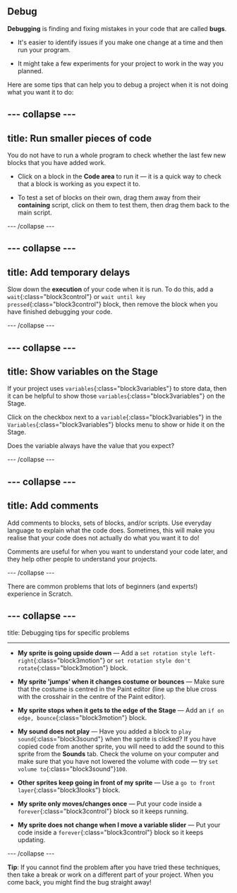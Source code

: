 ## Debug

**Debugging** is finding and fixing mistakes in your code that are called **bugs**.

* It's easier to identify issues if you make one change at a time and then run your program.

* It might take a few experiments for your project to work in the way you planned.

Here are some tips that can help you to debug a project when it is not doing what you want it to do:

--- collapse ---
---
title: Run smaller pieces of code
---

You do not have to run a whole program to check whether the last few new blocks that you have added work.

* Click on a block in the **Code area** to run it — it is a quick way to check that a block is working as you expect it to.

* To test a set of blocks on their own, drag them away from their **containing** script, click on them to test them, then drag them back to the main script.

--- /collapse ---

--- collapse ---
---
title: Add temporary delays
---

Slow down the **execution** of your code when it is run. To do this, add a `wait`{:class="block3control"} or `wait until key pressed`{:class="block3control"} block, then remove the block when you have finished debugging your code.

--- /collapse ---

--- collapse ---
---
title: Show variables on the Stage
---

If your project uses `variables`{:class="block3variables"} to store data, then it can be helpful to show those `variables`{:class="block3variables"} on the Stage.

Click on the checkbox next to a `variable`{:class="block3variables"} in the `Variables`{:class="block3variables"} blocks menu to show or hide it on the Stage.

Does the variable always have the value that you expect?

--- /collapse ---

--- collapse ---
---
title: Add comments
---

Add comments to blocks, sets of blocks, and/or scripts. Use everyday language to explain what the code does. Sometimes, this will make you realise that your code does not actually do what you want it to do!

Comments are useful for when you want to understand your code later, and they help other people to understand your projects.

--- /collapse ---


There are common problems that lots of beginners (and experts!) experience in Scratch.

--- collapse ---
---

title: Debugging tips for specific problems

---

+ **My sprite is going upside down** — Add a `set rotation style left-right`{:class="block3motion"} or `set rotation style don't rotate`{:class="block3motion"} block.

+ **My sprite 'jumps' when it changes costume or bounces** — Make sure that the costume is centred in the Paint editor (line up the blue cross with the crosshair in the centre of the Paint editor).

+ **My sprite stops when it gets to the edge of the Stage** — Add an `if on edge, bounce`{:class="block3motion"} block.

+ **My sound does not play** — Have you added a block to `play sound`{:class="block3sound"} when the sprite is clicked? If you have copied code from another sprite, you will need to add the sound to this sprite from the **Sounds** tab. Check the volume on your computer and make sure that you have not lowered the volume with code — try `set volume to`{:class="block3sound"}`100`.

+ **Other sprites keep going in front of my sprite** — Use a `go to front layer`{:class="block3looks"} block.

+ **My sprite only moves/changes once** — Put your code inside a `forever`{:class="block3control"} block so it keeps running.

+ **My sprite does not change when I move a variable slider** — Put your code inside a `forever`{:class="block3control"} block so it keeps updating.

--- /collapse ---

**Tip**: If you cannot find the problem after you have tried these techniques, then take a break or work on a different part of your project. When you come back, you might find the bug straight away!

